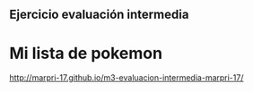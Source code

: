 ## Ejercicio evaluación intermedia
# Mi lista de pokemon

http://marpri-17.github.io/m3-evaluacion-intermedia-marpri-17/
